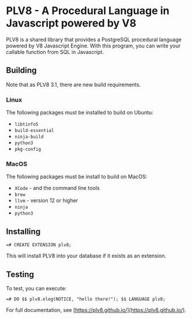 PLV8 - A Procedural Language in Javascript powered by V8
=================================================

PLV8 is a shared library that provides a PostgreSQL procedural language powered
by V8 Javascript Engine. With this program, you can write your callable function from SQL in Javascript.

## Building

Note that as PLV8 3.1, there are new build requirements.

### Linux

The following packages must be installed to build on Ubuntu:

* `libtinfo5`
* `build-essential`
* `ninja-build`
* `python3`
* `pkg-config`

### MacOS

The following packages must be install to build on MacOS:

* `XCode` - and the command line tools
* `brew`
* `llvm` - version 12 or higher
* `ninja`
* `python3`

## Installing

    =# CREATE EXTENSION plv8;

This will install PLV8 into your database if it exists as an extension.

## Testing

To test, you can execute:

    =# DO $$ plv8.elog(NOTICE, "hello there!"); $$ LANGUAGE plv8;

For full documentation, see [https://plv8.github.io/](https://plv8.github.io/).
